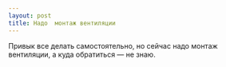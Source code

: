 ```yaml
---
layout: post 
title: Надо  монтаж вентиляции 
--- 
```

Привык все делать самостоятельно, но сейчас надо  монтаж вентиляции, а куда обратиться — не знаю.